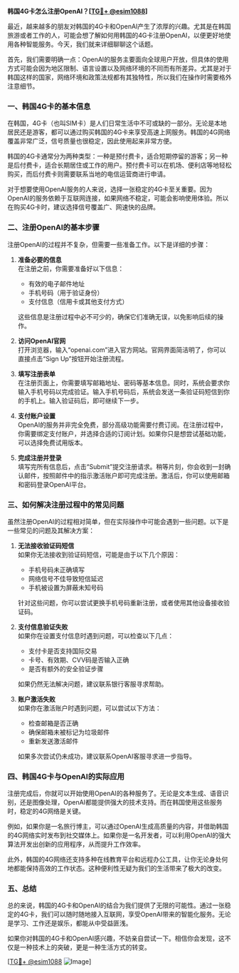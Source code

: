 **韩国4G卡怎么注册OpenAI？[[TG💪+ @esim1088](https://t.me/s/esim1088)]**

最近，越来越多的朋友对韩国的4G卡和OpenAI产生了浓厚的兴趣。尤其是在韩国旅游或者工作的人，可能会想了解如何用韩国的4G卡注册OpenAI，以便更好地使用各种智能服务。今天，我们就来详细聊聊这个话题。

首先，我们需要明确一点：OpenAI的服务主要面向全球用户开放，但具体的使用方式可能会因为地区限制、语言设置以及网络环境的不同而有所差异。尤其是对于韩国这样的国家，网络环境和政策法规都有其独特性，所以我们在操作时需要格外注意细节。

### 一、韩国4G卡的基本信息

在韩国，4G卡（也叫SIM卡）是人们日常生活中不可或缺的一部分。无论是本地居民还是游客，都可以通过购买韩国的4G卡来享受高速上网服务。韩国的4G网络覆盖非常广泛，信号质量也很稳定，因此使用起来非常方便。

韩国的4G卡通常分为两种类型：一种是预付费卡，适合短期停留的游客；另一种是后付费卡，适合长期居住或工作的用户。预付费卡可以在机场、便利店等地轻松购买，而后付费卡则需要联系当地的电信运营商进行申请。

对于想要使用OpenAI服务的人来说，选择一张稳定的4G卡至关重要。因为OpenAI的服务依赖于互联网连接，如果网络不稳定，可能会影响使用体验。所以在购买4G卡时，建议选择信号覆盖广、网速快的品牌。

### 二、注册OpenAI的基本步骤

注册OpenAI的过程并不复杂，但需要一些准备工作。以下是详细的步骤：

1. **准备必要的信息**  
   在注册之前，你需要准备好以下信息：
   - 有效的电子邮件地址  
   - 手机号码（用于验证身份）  
   - 支付信息（信用卡或其他支付方式）

   这些信息是注册过程中必不可少的，确保它们准确无误，以免影响后续的操作。

2. **访问OpenAI官网**  
   打开浏览器，输入“openai.com”进入官方网站。官网界面简洁明了，你可以直接点击“Sign Up”按钮开始注册流程。

3. **填写注册表单**  
   在注册页面上，你需要填写邮箱地址、密码等基本信息。同时，系统会要求你输入手机号码以完成验证。输入手机号码后，系统会发送一条验证码短信到你的手机上。输入验证码后，即可继续下一步。

4. **支付账户设置**  
   OpenAI的服务并非完全免费，部分高级功能需要付费订阅。在注册过程中，你需要绑定支付账户，并选择合适的订阅计划。如果你只是想尝试基础功能，可以选择免费试用版本。

5. **完成注册并登录**  
   填写完所有信息后，点击“Submit”提交注册请求。稍等片刻，你会收到一封确认邮件，按照邮件中的指示激活账户即可完成注册。激活后，你可以使用邮箱和密码登录OpenAI平台。

### 三、如何解决注册过程中的常见问题

虽然注册OpenAI的过程相对简单，但在实际操作中可能会遇到一些问题。以下是一些常见的问题及其解决方案：

1. **无法接收验证码短信**  
   如果你无法接收到验证码短信，可能是由于以下几个原因：
   - 手机号码未正确填写  
   - 网络信号不佳导致短信延迟  
   - 手机被设置为屏蔽未知号码

   针对这些问题，你可以尝试更换手机号码重新注册，或者使用其他设备接收验证码。

2. **支付信息验证失败**  
   如果你在设置支付信息时遇到问题，可以检查以下几点：
   - 支付卡是否支持国际交易  
   - 卡号、有效期、CVV码是否输入正确  
   - 是否有额外的安全验证步骤

   如果仍然无法解决问题，建议联系银行客服寻求帮助。

3. **账户激活失败**  
   如果你在激活账户时遇到问题，可以尝试以下方法：
   - 检查邮箱是否正确  
   - 确保邮箱未被标记为垃圾邮件  
   - 重新发送激活邮件

   如果多次尝试仍未成功，建议联系OpenAI客服寻求进一步指导。

### 四、韩国4G卡与OpenAI的实际应用

注册完成后，你就可以开始使用OpenAI的各种服务了。无论是文本生成、语音识别，还是图像处理，OpenAI都能提供强大的技术支持。而在韩国使用这些服务时，稳定的4G网络是关键。

例如，如果你是一名旅行博主，可以通过OpenAI生成高质量的内容，并借助韩国的4G网络实时发布到社交媒体上。如果你是一名开发者，可以利用OpenAI的强大算法开发出创新的应用程序，从而提升工作效率。

此外，韩国的4G网络还支持多种在线教育平台和远程办公工具，让你无论身处何地都能保持高效的工作状态。这种便利性无疑为我们的生活带来了极大的改变。

### 五、总结

总的来说，韩国的4G卡和OpenAI的结合为我们提供了无限的可能性。通过一张稳定的4G卡，我们可以随时随地接入互联网，享受OpenAI带来的智能化服务。无论是学习、工作还是娱乐，都能从中受益匪浅。

如果你对韩国的4G卡和OpenAI感兴趣，不妨亲自尝试一下。相信你会发现，这不仅是一种技术上的突破，更是一种生活方式的转变。

[[TG💪+ @esim1088](https://t.me/s/esim1088) ![Image](https://i.postimg.cc/4NQfJmqS/Snipaste-2025-05-13-00-14-12.png)]